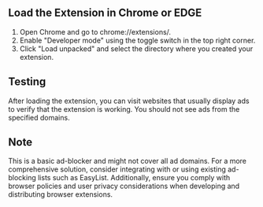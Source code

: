 <h2>Load the Extension in Chrome or EDGE</h2>
<ol>
<li>Open Chrome and go to chrome://extensions/.</li>
<li>Enable "Developer mode" using the toggle switch in the top right corner.</li>
<li>Click "Load unpacked" and select the directory where you created your extension.</li>
</ol>
<h2>Testing</h2>
After loading the extension, you can visit websites that usually display ads to verify that the extension is working. You should not see ads from the specified domains.

<h2>Note</h2>
This is a basic ad-blocker and might not cover all ad domains. For a more comprehensive solution, consider integrating with or using existing ad-blocking lists such as EasyList. Additionally, ensure you comply with browser policies and user privacy considerations when developing and distributing browser extensions.